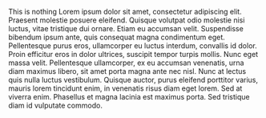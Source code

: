 This is nothing
Lorem ipsum dolor sit amet, consectetur adipiscing elit. Praesent molestie posuere eleifend. Quisque volutpat odio molestie nisi luctus, vitae tristique dui ornare. Etiam eu accumsan velit. Suspendisse bibendum ipsum ante, quis consequat magna condimentum eget. Pellentesque purus eros, ullamcorper eu luctus interdum, convallis id dolor. Proin efficitur eros in dolor ultrices, suscipit tempor turpis mollis. Nunc eget massa velit. Pellentesque ullamcorper, ex eu accumsan venenatis, urna diam maximus libero, sit amet porta magna ante nec nisl. Nunc at lectus quis nulla luctus vestibulum. Quisque auctor, purus eleifend porttitor varius, mauris lorem tincidunt enim, in venenatis risus diam eget lorem. Sed at viverra enim. Phasellus et magna lacinia est maximus porta. Sed tristique diam id vulputate commodo.
